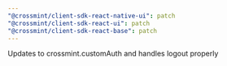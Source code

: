 ```yaml
---
"@crossmint/client-sdk-react-native-ui": patch
"@crossmint/client-sdk-react-ui": patch
"@crossmint/client-sdk-react-base": patch
---
```


Updates to crossmint.customAuth and handles logout properly
